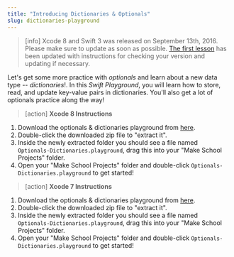 ```yaml
---
title: "Introducing Dictionaries & Optionals"
slug: dictionaries-playground
---
```


> [info]
> Xcode 8 and Swift 3 was released on September 13th, 2016. Please make sure to update as soon as possible. [The first lesson](https://www.makeschool.com/academy/tutorial/getting-started-with-xcode-playgrounds-0afee09b-0bdb-47bd-8551-e179266b6b65/get-started-with-xcode-74d7476e-22f1-403c-99ab-b767f1a7b71e) has been updated with instructions for checking your version and updating if necessary.

Let's get some more practice with _optionals_ and learn about a new data type -- _dictionaries_!. In this _Swift Playground_, you will learn how to store, read, and update key-value pairs in dictionaries. You'll also get a lot of optionals practice along the way!

> [action]
> **Xcode 8 Instructions**
>
1. Download the optionals & dictionaries playground from [here](https://github.com/MakeSchool-Tutorials/Intro-Optionals-Dictionaries-Playground/archive/swift3.zip).
1. Double-click the downloaded zip file to "extract it".
1. Inside the newly extracted folder you should see a file named `Optionals-Dictionaries.playground`, drag this into your "Make School Projects" folder.
1. Open your "Make School Projects" folder and double-click `Optionals-Dictionaries.playground` to get started!

<!--  -->

> [action]
> **Xcode 7 Instructions**
>
1. Download the optionals & dictionaries playground from [here](https://github.com/MakeSchool-Tutorials/Intro-Optionals-Dictionaries-Playground/archive/master.zip).
1. Double-click the downloaded zip file to "extract it".
1. Inside the newly extracted folder you should see a file named `Optionals-Dictionaries.playground`, drag this into your "Make School Projects" folder.
1. Open your "Make School Projects" folder and double-click `Optionals-Dictionaries.playground` to get started!
